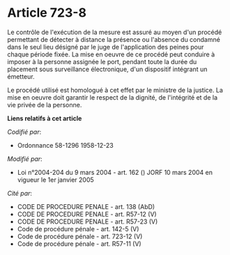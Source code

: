 # Article 723-8

Le contrôle de l'exécution de la mesure est assuré au moyen d'un procédé permettant de détecter à distance la présence ou
l'absence du condamné dans le seul lieu désigné par le juge de l'application des peines pour chaque période fixée. La mise en
oeuvre de ce procédé peut conduire à imposer à la personne assignée le port, pendant toute la durée du placement sous
surveillance électronique, d'un dispositif intégrant un émetteur.

Le procédé utilisé est homologué à cet effet par le ministre de la justice. La mise en oeuvre doit garantir le respect de la
dignité, de l'intégrité et de la vie privée de la personne.

**Liens relatifs à cet article**

_Codifié par_:

  - Ordonnance 58-1296 1958-12-23

_Modifié par_:

  - Loi n°2004-204 du 9 mars 2004 - art. 162 () JORF 10 mars 2004 en vigueur le 1er janvier 2005

_Cité par_:

  - CODE DE PROCEDURE PENALE - art. 138 (AbD)
  - CODE DE PROCEDURE PENALE - art. R57-12 (V)
  - CODE DE PROCEDURE PENALE - art. R57-23 (V)
  - Code de procédure pénale - art. 142-5 (V)
  - Code de procédure pénale - art. 723-12 (V)
  - Code de procédure pénale - art. R57-11 (V)
